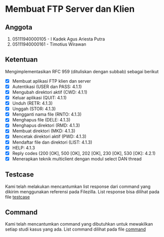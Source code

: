 # Membuat FTP Server dan Klien

## Anggota

1. 05111940000105 - I Kadek Agus Ariesta Putra
2. 05111940000161 - Timotius Wirawan

## Ketentuan
Mengimplementasikan RFC 959 (dituliskan dengan subbab) sebagai berikut

- [X] Membuat aplikasi FTP klien dan server
- [X] Autentikasi (USER dan PASS: 4.1.1)
- [X] Mengubah direktori aktif (CWD: 4.1.1)
- [X] Keluar aplikasi (QUIT: 4.1.1)
- [X] Unduh (RETR: 4.1.3)
- [X] Unggah (STOR: 4.1.3)
- [X] Mengganti nama file (RNTO: 4.1.3)
- [X] Menghapus file (DELE: 4.1.3) 
- [X] Menghapus direktori (RMD: 4.1.3)
- [X] Membuat direktori (MKD: 4.1.3)
- [X] Mencetak direktori aktif (PWD: 4.1.3)
- [X] Mendaftar file dan direktori (LIST: 4.1.3)
- [X] HELP: 4.1.3
- [X] Reply codes (200 [OK], 500 [OK], 202 [OK], 230 [OK], 530 [OK]: 4.2.1)
- [X] Menerapkan teknik multiclient dengan modul select DAN thread

## Testcase
Kami telah melakukan mencantumkan list response dari command yang dikirim menggunakan referensi pada Filezilla. List response bisa dilihat pada file [testcase](testcase.md)

## Command
Kami telah mencantumkan command yang dibutuhkan untuk mewakilkan setiap studi kasus yang ada. List command dilihat pada file [command](command.md)